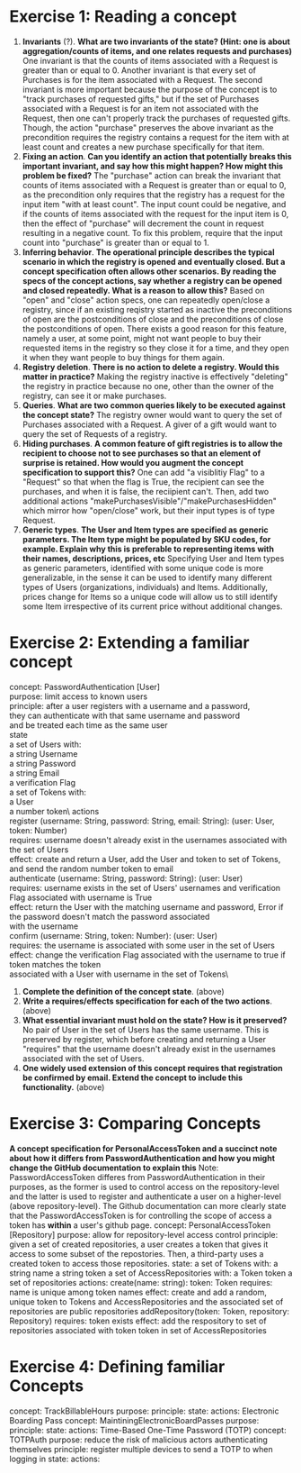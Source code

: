 # Exercise 1: Reading a concept
1. **Invariants** (?). **What are two invariants of the state? (Hint: one is about aggregation/counts of items, and one relates requests and purchases)**
     One invariant is that the counts of items associated with a Request is greater than or equal to 0. Another invariant is that every set of Purchases is for the item associated with a Request. The second invariant is more important because the purpose of the concept is to "track purchases of requested gifts," but if the set of Purchases associated with a Request is for an item not associated with the Request, then one can't properly track the purchases of requested gifts. Though, the action "purchase" preserves the above invariant as the precondition requires the registry contains a request for the item with at least count and creates a new purchase specifically for that item.
2. **Fixing an action**. **Can you identify an action that potentially breaks this important invariant, and say how this might happen? How might this problem be fixed?**
   The "purchase" action can break the invariant that counts of items associated with a Request is greater than or equal to 0, as the precondition only requires that the registry has a request for the input item "with at least count". The input count could be negative, and if the counts of items associated with the request for the input item is 0, then the effect of "purchase" will decrement the count in request resulting in a negative count. To fix this problem, require that the input count into "purchase" is greater than or equal to 1.
3. **Inferring behavior**. **The operational principle describes the typical scenario in which the registry is opened and eventually closed. But a concept specification often allows other scenarios. By reading the specs of the concept actions, say whether a registry can be opened and closed repeatedly. What is a reason to allow this?**
   Based on "open" and "close" action specs, one can repeatedly open/close a registry, since if an existing reqistry started as inactive the preconditions of open are the postconditions of close and the preconditions of close the postconditions of open. There exists a good reason for this feature, namely a user, at some point, might not want people to buy their requested items in the registry so they close it for a time, and they open it when they want people to buy things for them again.
4. **Registry deletion**. **There is no action to delete a registry. Would this matter in practice?**
    Making the registry inactive is effectively "deleting" the registry in practice because no one, other than the owner of the registry, can see it or make purchases.
5. **Queries**. **What are two common queries likely to be executed against the concept state?**
     The registry owner would want to query the set of Purchases associated with a Request. A giver of a gift would want to query the set of Requests of a registry.
6. **Hiding purchases**. **A common feature of gift registries is to allow the recipient to choose not to see purchases so that an element of surprise is retained. How would you augment the concept specification to support this?**
   One can add "a visiblitiy Flag" to a "Request" so that when the flag is True, the recipient can see the purchases, and when it is false, the reciipient can't. Then, add two additional actions "makePurchasesVisible"/"makePurchasesHidden" which mirror how "open/close" work, but their input types is of type Request.
7. **Generic types**. **The User and Item types are specified as generic parameters. The Item type might be populated by SKU codes, for example. Explain why this is preferable to representing items with their names, descriptions, prices, etc**
     Specifying User and Item types as generic parameters, identified with some unique code is more generalizable, in the sense it can be used to identify many different types of Users (organizations, individuals) and Items. Additionally, prices change for Items so a unique code will allow us to still identify some Item irrespective of its current price without additional changes.
   
# Exercise 2: Extending a familiar concept
  concept: PasswordAuthentication [User]\
  purpose: limit access to known users\
  principle: after a user registers with a username and a password,\
    they can authenticate with that same username and password\
    and be treated each time as the same user\
  state\
    a set of Users with:\
      a string Username\
      a string Password\
      a string Email\
      a verification Flag\
    a set of Tokens with:\
      a User\
     a number token\ 
  actions\
    register (username: String, password: String, email: String): (user: User, token: Number)\
     requires: username doesn't already exist in the usernames associated with the set of Users\
     effect: create and return a User, add the User and token to set of Tokens, and send the random number token to email\
    authenticate (username: String, password: String): (user: User)\
         requires: username exists in the set of Users' usernames and verification Flag associated with username is True\
         effect: return the User with the matching username and password, Error if the password doesn't match the password associated\
         with the username\
    confirm (username: String, token: Number): (user: User)\
     requires: the username is associated with some user in the set of Users\
     effect: change the verification Flag associated with the username to true if token matches the token\
               associated with a User with username in the set of Tokens\
1. **Complete the definition of the concept state**. (above)
2. **Write a requires/effects specification for each of the two actions**. (above)
3. **What essential invariant must hold on the state? How is it preserved?**
   No pair of User in the set of Users has the same username. This is preserved by register, which before creating and returning a User "requires" that the username doesn't already exist in the usernames
   associated with the set of Users.
4. **One widely used extension of this concept requires that registration be confirmed by email. Extend the concept to include this functionality.** (above)

# Exercise 3: Comparing Concepts
**A concept specification for PersonalAccessToken and a succinct note about how it differs from PasswordAuthentication and how you
might change the GitHub documentation to explain this**
Note: PasswordAccessToken differes from PasswordAuthentication in their purposes, as the former is used to control access on the repository-level and the latter is used to register and authenticate a user
on a higher-level (above repository-level). The Github documentation can more clearly state that the PasswordAccessToken is for controlling the scope of access a token has **within** a user's github page.
concept: PersonalAccessToken [Repository]
purpose: allow for repository-level access control
principle: given a set of created repositories, a user creates a token
           that gives it access to some subset of the repostories. Then,
           a third-party uses a created token to access those
           repositories.
state:
     a set of Tokens with:
          a string name
          a string token
     a set of AccessRepositories with:
          a Token token
          a set of repositories
actions:
     create(name: string): token: Token
          requires: name is unique among token names
          effect: create and add a random, unique token to Tokens and AccessRepositories and the associated set of repositories are public repositories
     addRepository(token: Token, repository: Repository)
          requires: token exists
          effect: add the respository to set of repositories associated with token token in set of AccessRepositories

# Exercise 4: Defining familiar Concepts

concept: TrackBillableHours
purpose:
principle:
state:
actions:
Electronic Boarding Pass
concept: MaintiningElectronicBoardPasses
purpose:
principle:
state:
actions:
Time-Based One-Time Password (TOTP)
concept: TOTPAuth
purpose: reduce the risk of malicious actors authenticating themselves
principle: register multiple devices to send a TOTP to when logging in
state:
actions:
     
     
   
